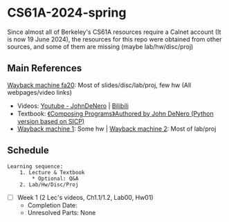 # CS61A-2024-spring

Since almost all of Berkeley's CS61A resources require a Calnet account (It is now 19 June 2024), the resources for this repo were obtained from other sources, and some of them are missing (maybe lab/hw/disc/proj)

## Main References

[Wayback machine fa20](https://web.archive.org/web/20230314232314/https://inst.eecs.berkeley.edu/~cs61a/fa20/): Most of slides/disc/lab/proj, few hw (All webpages/video links)
- Videos: [Youtube - JohnDeNero](https://www.youtube.com/@JohnDeNero/playlists) | [Bilibili](https://www.bilibili.com/video/BV1s3411G7yM/)
- Textbook: [《Composing Programs》Authored by John DeNero (Python version based on SICP)](https://www.composingprograms.com/)
- [Wayback machine 1](https://web.archive.org/web/20210730010145/https://inst.eecs.berkeley.edu/~cs61a/fa20/): Some hw | [Wayback machine 2](https://web.archive.org/web/20210104105406/https://cs61a.org/): Most of lab/proj

## Schedule

```
Learning sequence:
    1. Lecture & Textbook
        * Optional: Q&A
    2. Lab/Hw/Disc/Proj
```

- [ ] Week 1 (2 Lec's videos, Ch1.1/1.2, Lab00, Hw01)
  - Completion Date:
  - Unresolved Parts: None